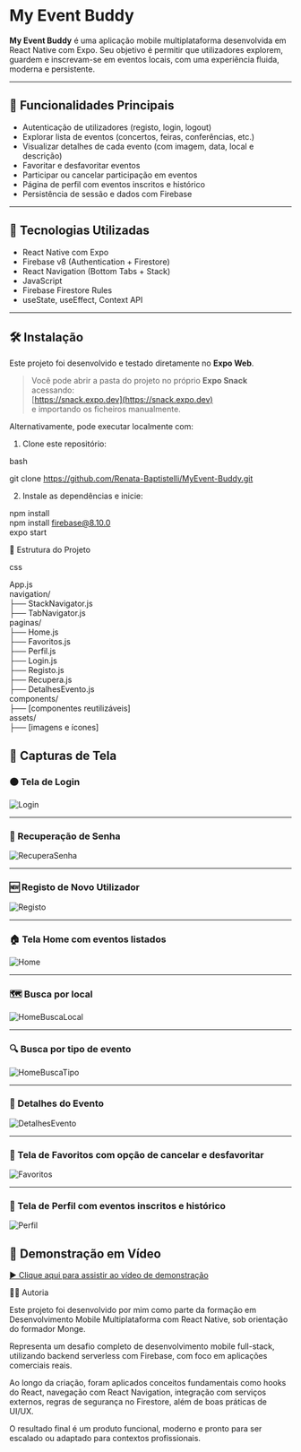 # My Event Buddy

**My Event Buddy** é uma aplicação mobile multiplataforma desenvolvida em React Native com Expo. 
Seu objetivo é permitir que utilizadores explorem, guardem e inscrevam-se em eventos locais, com uma experiência fluida, moderna e persistente.

---

## 📱 Funcionalidades Principais

- Autenticação de utilizadores (registo, login, logout)
- Explorar lista de eventos (concertos, feiras, conferências, etc.)
- Visualizar detalhes de cada evento (com imagem, data, local e descrição)
- Favoritar e desfavoritar eventos
- Participar ou cancelar participação em eventos
- Página de perfil com eventos inscritos e histórico
- Persistência de sessão e dados com Firebase

---

## 🧰 Tecnologias Utilizadas

- React Native com Expo
- Firebase v8 (Authentication + Firestore)
- React Navigation (Bottom Tabs + Stack)
- JavaScript
- Firebase Firestore Rules
- useState, useEffect, Context API

---

## 🛠️ Instalação

Este projeto foi desenvolvido e testado diretamente no **Expo Web**.  
> Você pode abrir a pasta do projeto no próprio **Expo Snack** acessando:  
> [https://snack.expo.dev](https://snack.expo.dev)  
> e importando os ficheiros manualmente.

Alternativamente, pode executar localmente com:

1. Clone este repositório:

bash

git clone https://github.com/Renata-Baptistelli/MyEvent-Buddy.git

2. Instale as dependências e inicie:

npm install  
npm install firebase@8.10.0  
expo start

📁 Estrutura do Projeto

css

App.js  
navigation/  
├── StackNavigator.js  
├── TabNavigator.js  
paginas/  
├── Home.js  
├── Favoritos.js  
├── Perfil.js  
├── Login.js  
├── Registo.js  
├── Recupera.js  
├── DetalhesEvento.js  
components/  
├── [componentes reutilizáveis]  
assets/  
├── [imagens e ícones]


## 📸 Capturas de Tela

### 🟠 Tela de Login  
![Login](https://github.com/Renata-Baptistelli/MyEvent-Buddy/blob/main/Login.jpg)

---

### 🔁 Recuperação de Senha  
![RecuperaSenha](https://github.com/Renata-Baptistelli/MyEvent-Buddy/blob/main/RecuperaSenha.jpg)

---

### 🆕 Registo de Novo Utilizador  
![Registo](https://github.com/Renata-Baptistelli/MyEvent-Buddy/blob/main/Registo.jpg)

---

### 🏠 Tela Home com eventos listados  
![Home](https://github.com/Renata-Baptistelli/MyEvent-Buddy/blob/main/Home.jpg)

---

### 🗺️ Busca por local  
![HomeBuscaLocal](https://github.com/Renata-Baptistelli/MyEvent-Buddy/blob/main/HomeBuscaLocal.jpg)

---

### 🔍 Busca por tipo de evento  
![HomeBuscaTipo](https://github.com/Renata-Baptistelli/MyEvent-Buddy/blob/main/HomeBuscaTipo.jpg)

---

### 📍 Detalhes do Evento  
![DetalhesEvento](https://github.com/Renata-Baptistelli/MyEvent-Buddy/blob/main/DetalhesEvento.jpg)

---

### 💛 Tela de Favoritos com opção de cancelar e desfavoritar  
![Favoritos](https://github.com/Renata-Baptistelli/MyEvent-Buddy/blob/main/Favoritos.jpg)

---

### 👤 Tela de Perfil com eventos inscritos e histórico  
![Perfil](https://github.com/Renata-Baptistelli/MyEvent-Buddy/blob/main/Perfil.jpg)


## 🎥 Demonstração em Vídeo


[▶️ Clique aqui para assistir ao vídeo de demonstração](https://github.com/Renata-Baptistelli/MyEvent-Buddy/blob/main/MyEventBuddy.mp4?raw=true)



🧑‍💻 Autoria

Este projeto foi desenvolvido por mim como parte da formação em Desenvolvimento Mobile Multiplataforma com React Native, sob orientação do formador Monge.

Representa um desafio completo de desenvolvimento mobile full-stack, utilizando backend serverless com Firebase, com foco em aplicações comerciais reais.

Ao longo da criação, foram aplicados conceitos fundamentais como hooks do React, navegação com React Navigation, integração com serviços externos, 
regras de segurança no Firestore, além de boas práticas de UI/UX.

O resultado final é um produto funcional, moderno e pronto para ser escalado ou adaptado para contextos profissionais.
























